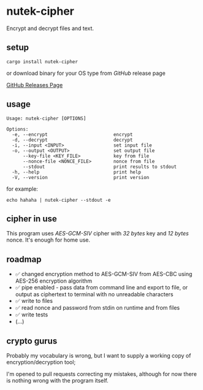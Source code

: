 # nutek-cipher

Encrypt and decrypt files and text.

## setup

```shell
cargo install nutek-cipher
```

or download binary for your OS type from _GitHub_ release page

[GitHub Releases Page](https://github.com/nutek-terminal/nutek-cipher/releases "Release Page")

## usage

```shell
Usage: nutek-cipher [OPTIONS]

Options:
  -e, --encrypt                        encrypt
  -d, --decrypt                        decrypt
  -i, --input <INPUT>                  set input file
  -o, --output <OUTPUT>                set output file
      --key-file <KEY_FILE>            key from file
      --nonce-file <NONCE_FILE>        nonce from file
      --stdout                         print results to stdout
  -h, --help                           print help
  -V, --version                        print version
```

for example:

```shell
echo hahaha | nutek-cipher --stdout -e
```

## cipher in use

This program uses *AES-GCM-SIV* cipher with *32 bytes* key and *12 bytes* nonce. It's enough for home use.

## roadmap

* ✅ changed encryption method to AES-GCM-SIV from AES-CBC using
AES-256 encryption algorithm
* ✅ pipe enabled - pass data from command line and export to file,
or output as ciphertext to terminal with no unreadable characters
* ✅ write to files
* ✅ read nonce and password from stdin on runtime and from files
* ✅ write tests
* (...)

## crypto gurus

Probably my vocabulary is wrong, but I want to supply a working copy
of encryption/decryption tool;

I'm opened to pull requests correcting my mistakes, although for now
there is nothing wrong with the program itself.
